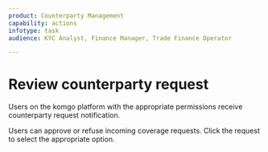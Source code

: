 ```yaml
---
product: Counterparty Management
capability: actions
infotype: task
audience: KYC Analyst, Finance Manager, Trade Finance Operator

---
```

# Review counterparty request

Users on the komgo platform with the appropriate permissions receive counterparty request notification.

Users can approve or refuse incoming coverage requests. Click the request to select the appropriate option.

